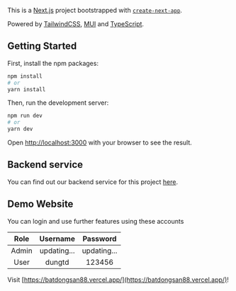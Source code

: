 This is a [Next.js](https://nextjs.org/) project bootstrapped with [`create-next-app`](https://github.com/vercel/next.js/tree/canary/packages/create-next-app).

Powered by [TailwindCSS](https://tailwindcss.com/), [MUI](https://mui.com/) and [TypeScript](https://www.typescriptlang.org/).

## Getting Started

First, install the npm packages:

```bash
npm install
# or
yarn install
```

Then, run the development server:

```bash
npm run dev
# or
yarn dev
```

Open [http://localhost:3000](http://localhost:3000) with your browser to see the result.

## Backend service

You can find out our backend service for this project [here](https://github.com/nointh/real-estate-backend).

## Demo Website

You can login and use further features using these accounts

| Role  |  Username   |  Password   |
| :---: | :---------: | :---------: |
| Admin | updating... | updating... |
| User  |   dungtd    |   123456    |

Visit [https://batdongsan88.vercel.app/](https://batdongsan88.vercel.app/)!
